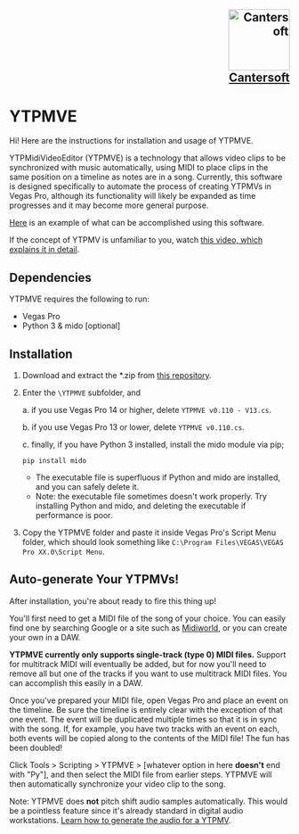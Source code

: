 <h2 align="right"><a href="https://www.youtube.com/c/Cantersoft"> <img height="110" src="https://yt3.ggpht.com/ytc/AAUvwngMs9rvEkOIVDYBmO_IpNmT6V0j1wEe1H8qwT1z=s176-c-k-c0x00ffffff-no-rj" alt="Cantersoft"> <br> Cantersoft</a></h2>


# YTPMVE

Hi! Here are the instructions for installation and usage of YTPMVE. 

YTPMidiVideoEditor (YTPMVE) is a technology that allows video clips to be synchronized with music automatically, using MIDI to place clips in the same position 
on a timeline as notes are in a song. Currently, this software is designed specifically to automate the process of creating YTPMVs in Vegas Pro,
although its functionality will likely be expanded as time progresses and it may become more general purpose.

[Here](https://youtu.be/gGs7wNIjXos) is an example of what can be accomplished using this software.

If the concept of YTPMV is unfamiliar to you, watch [this video, which explains it in detail](https://www.youtube.com/watch?v=B7UvyuOkg2E).


## Dependencies

YTPMVE requires the following to run:

* Vegas Pro
* Python 3 & mido [optional]

## Installation

1. Download and extract the *.zip from [this repository](https://github.com/Cantersoft/YTPMVE).
2. Enter the `\YTPMVE` subfolder, and

	a. if you use Vegas Pro 14 or higher, delete `YTPMVE v0.110 - V13.cs`.
	
	b. if you use Vegas Pro 13 or lower, delete `YTPMVE v0.110.cs`.
	
	c. finally, if you have Python 3 installed, install the mido module via pip;
	  ```
    pip install mido
	  ```
  	* The executable file is superfluous if Python and mido are installed, and you can safely delete it.
	* Note: the executable file sometimes doesn't work properly. Try installing Python and mido, and deleting the executable if performance is poor.
3. Copy the YTPMVE folder and paste it inside Vegas Pro's Script Menu folder, which should look something like `C:\Program Files\VEGAS\VEGAS Pro XX.0\Script Menu`.

## Auto-generate Your YTPMVs!

After installation, you're about ready to fire this thing up! 

You'll first need to get a MIDI file of the song of your choice. You can easily find one by searching Google or a site such as [Midiworld](https://www.midiworld.com/),
or you can create your own in a DAW.

**YTPMVE currently only supports single-track (type 0) MIDI files.** Support for multitrack MIDI will eventually be added, but for now you'll need to remove all but 
one of the tracks if you want to use multitrack MIDI files. You can accomplish this easily in a DAW.

Once you've prepared your MIDI file, open Vegas Pro and place an event on the timeline. Be sure the timeline is entirely clear with the exception of that one event. 
The event will be duplicated multiple times so that it is in sync with the song. If, for example, you have two tracks with an event on each, both events will be copied
along to the contents of the MIDI file! The fun has been doubled!

Click Tools > Scripting > YTPMVE > [whatever option in here **doesn't** end with "Py"], and then select the MIDI file from earlier steps. YTPMVE will then automatically 
synchronize your video clip to the song.

Note: YTPMVE does **not** pitch shift audio samples automatically. This would be a pointless feature since it's already standard in digital audio workstations.
[Learn how to generate the audio for a YTPMV](https://youtu.be/RP8MKrwXYKI).
